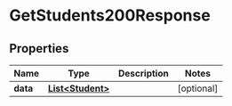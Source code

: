 

# GetStudents200Response


## Properties

| Name | Type | Description | Notes |
|------------ | ------------- | ------------- | -------------|
|**data** | [**List&lt;Student&gt;**](Student.md) |  |  [optional] |



